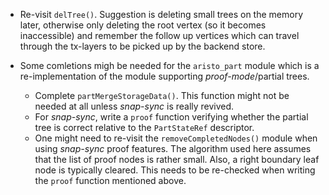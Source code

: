 * Re-visit `delTree()`. Suggestion is deleting small trees on the memory later,
  otherwise only deleting the root vertex (so it becomes inaccessible) and
  remember the follow up vertices which can travel through the tx-layers
  to be picked up by the backend store.

* Some comletions migh be needed for the `aristo_part` module which is a
  re-implementation of the module supporting *proof-mode*/partial trees.
  + Complete `partMergeStorageData()`. This function might not be needed at
    all unless *snap-sync* is really revived.
  + For *snap-sync*, write a `proof` function verifying whether the partial
    tree is correct relative to the `PartStateRef` descriptor.
  + One might need to re-visit the `removeCompletedNodes()` module when using
    *snap-sync* proof features. The algorithm used here assumes that the list
	of proof nodes is rather small. Also, a right boundary leaf node is
	typically cleared. This needs to be re-checked when writing the `proof`
	function mentioned above.
